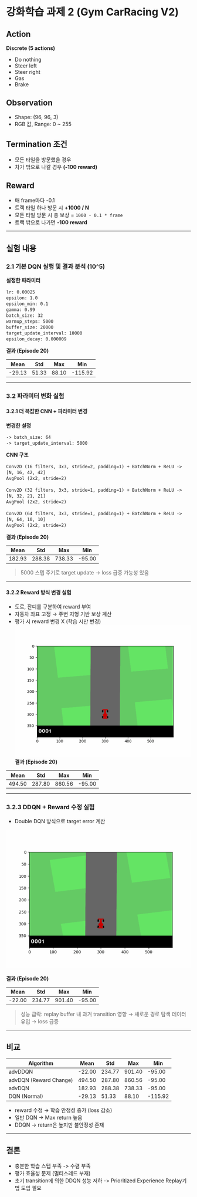 
# 강화학습 과제 2 (Gym CarRacing V2)

## Action

**Discrete (5 actions)**

- Do nothing
- Steer left
- Steer right
- Gas
- Brake

## Observation

- Shape: (96, 96, 3)
- RGB 값, Range: 0 ~ 255

## Termination 조건

- 모든 타일을 방문했을 경우
- 차가 밖으로 나갈 경우 **(-100 reward)**

## Reward

- 매 frame마다 -0.1
- 트랙 타일 하나 방문 시 **+1000 / N**
- 모든 타일 방문 시 총 보상 = `1000 - 0.1 * frame`
- 트랙 밖으로 나가면 **-100 reward**

---

## 실험 내용

### 2.1 기본 DQN 실행 및 결과 분석 (10^5)

**설정한 파라미터**

```
lr: 0.00025
epsilon: 1.0
epsilon_min: 0.1
gamma: 0.99
batch_size: 32
warmup_steps: 5000
buffer_size: 20000
target_update_interval: 10000
epsilon_decay: 0.000009
```

**결과 (Episode 20)**

| Mean | Std | Max | Min |
|------|-----|-----|-----|
| -29.13 | 51.33 | 88.10 | -115.92 |

---

### 3.2 파라미터 변화 실험

#### 3.2.1 더 복잡한 CNN + 파라미터 변경

**변경한 설정**

```
-> batch_size: 64
-> target_update_interval: 5000
```

**CNN 구조**

```
Conv2D (16 filters, 3x3, stride=2, padding=1) + BatchNorm + ReLU -> [N, 16, 42, 42]
AvgPool (2x2, stride=2)

Conv2D (32 filters, 3x3, stride=1, padding=1) + BatchNorm + ReLU -> [N, 32, 21, 21]
AvgPool (2x2, stride=2)

Conv2D (64 filters, 3x3, stride=1, padding=1) + BatchNorm + ReLU -> [N, 64, 10, 10]
AvgPool (2x2, stride=2)
```

**결과 (Episode 20)**

| Mean | Std | Max | Min |
|------|-----|-----|-----|
| 182.93 | 288.38 | 738.33 | -95.00 |

> 5000 스텝 주기로 target update → loss 급증 가능성 있음

---

#### 3.2.2 Reward 방식 변경 실험

- 도로, 잔디를 구분하여 reward 부여
- 자동차 좌표 고정 → 주변 지형 기반 보상 계산
- 평가 시 reward 변경 X (학습 시만 변경)
![change_reward car racing Result](./DQN-CarRacing/advDQN_car_racing_result.gif)
**결과 (Episode 20)**

| Mean | Std | Max | Min |
|------|-----|-----|-----|
| 494.50 | 287.80 | 860.56 | -95.00 |

---

### 3.2.3 DDQN + Reward 수정 실험

- Double DQN 방식으로 target error 계산

![DDQN Car Racing Result](./DDQN-CarRacing/DDQN_car_racing_result.gif)

**결과 (Episode 20)**

| Mean | Std | Max | Min |
|------|-----|-----|-----|
| -22.00 | 234.77 | 901.40 | -95.00 |

> 성능 급락: replay buffer 내 과거 transition 영향 → 새로운 경로 탐색 데이터 유입 → loss 급증

---

## 비교

| Algorithm | Mean | Std | Max | Min |
|-----------|------|-----|-----|-----|
| advDDQN | -22.00 | 234.77 | 901.40 | -95.00 |
| advDQN (Reward Change) | 494.50 | 287.80 | 860.56 | -95.00 |
| advDQN | 182.93 | 288.38 | 738.33 | -95.00 |
| DQN (Normal) | -29.13 | 51.33 | 88.10 | -115.92 |

- reward 수정 → 학습 안정성 증가 (loss 감소)
- 일반 DQN → Max return 높음
- DDQN → return은 높지만 불안정성 존재

---

## 결론

- 충분한 학습 스텝 부족 -> 수렴 부족
- 평가 효율성 문제 (멀티스레드 부재)
- 초기 transition에 의한 DDQN 성능 저하
 -> Prioritized Experience Replay기법 도입 필요


